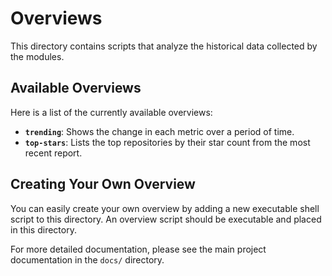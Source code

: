 # Overviews

This directory contains scripts that analyze the historical data collected by the modules.

## Available Overviews

Here is a list of the currently available overviews:

- **`trending`**: Shows the change in each metric over a period of time.
- **`top-stars`**: Lists the top repositories by their star count from the most recent report.

## Creating Your Own Overview

You can easily create your own overview by adding a new executable shell script to this directory. An overview script should be executable and placed in this directory.

For more detailed documentation, please see the main project documentation in the `docs/` directory.
